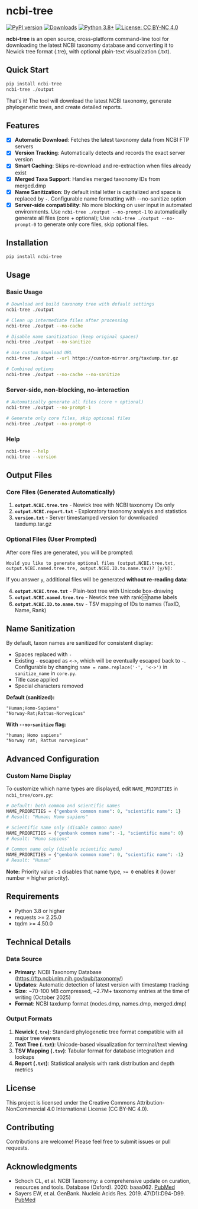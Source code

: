 # ncbi-tree

[![PyPI version](https://badge.fury.io/py/ncbi-tree.svg?v=1)](https://badge.fury.io/py/ncbi-tree)
[![Downloads](https://img.shields.io/pypi/dm/ncbi-tree)](https://pypistats.org/packages/ncbi-tree)
[![Python 3.8+](https://img.shields.io/badge/python-3.8+-blue.svg)](https://www.python.org/downloads/)
[![License: CC BY-NC 4.0](https://img.shields.io/badge/License-CC%20BY--NC%204.0-lightgrey.svg)](https://creativecommons.org/licenses/by-nc/4.0/)

**ncbi-tree** is an open source, cross-platform command-line tool for downloading the latest NCBI taxonomy database and converting it to Newick tree format (.tre), with optional plain-text visualization (.txt).

## Quick Start

```bash
pip install ncbi-tree
ncbi-tree ./output
```

That's it! The tool will download the latest NCBI taxonomy, generate phylogenetic trees, and create detailed reports.

## Features

- [x] **Automatic Download**: Fetches the latest taxonomy data from NCBI FTP servers
- [x] **Version Tracking**: Automatically detects and records the exact server version
- [x] **Smart Caching**: Skips re-download and re-extraction when files already exist
- [x] **Merged Taxa Support**: Handles merged taxonomy IDs from merged.dmp
- [x] **Name Sanitization**: By default inital letter is capitalized and space is replaced by `-`. Configurable name formatting with --no-sanitize option
- [x] **Server-side compatibility**: No more blocking on user input in automated environments. Use `ncbi-tree ./output --no-prompt-1` to automatically generate all files (core + optional); Use `ncbi-tree ./output --no-prompt-0` to generate only core files, skip optional files.

## Installation

```bash
pip install ncbi-tree
```

## Usage

### Basic Usage

```bash
# Download and build taxonomy tree with default settings
ncbi-tree ./output

# Clean up intermediate files after processing
ncbi-tree ./output --no-cache

# Disable name sanitization (keep original spaces)
ncbi-tree ./output --no-sanitize

# Use custom download URL
ncbi-tree ./output --url https://custom-mirror.org/taxdump.tar.gz

# Combined options
ncbi-tree ./output --no-cache --no-sanitize
```

### Server-side, non-blocking, no-interaction

```bash
# Automatically generate all files (core + optional)
ncbi-tree ./output --no-prompt-1

# Generate only core files, skip optional files
ncbi-tree ./output --no-prompt-0
```

### Help

```bash
ncbi-tree --help
ncbi-tree --version
```

## Output Files

### Core Files (Generated Automatically)

1. **`output.NCBI.tree.tre`** - Newick tree with NCBI taxonomy IDs only
2. **`output.NCBI.report.txt`** - Exploratory taxonomy analysis and statistics
3. **`version.txt`** - Server timestamped version for downloaded taxdump.tar.gz

### Optional Files (User Prompted)

After core files are generated, you will be prompted:
```
Would you like to generate optional files (output.NCBI.tree.txt, output.NCBI.named.tree.tre, output.NCBI.ID.to.name.tsv)? [y/N]:
```

If you answer `y`, additional files will be generated **without re-reading data**:

4. **`output.NCBI.tree.txt`** - Plain-text tree with Unicode box-drawing
5. **`output.NCBI.named.tree.tre`** - Newick tree with rank:id:name labels
6. **`output.NCBI.ID.to.name.tsv`** - TSV mapping of IDs to names (TaxID, Name, Rank)

## Name Sanitization

By default, taxon names are sanitized for consistent display:
- Spaces replaced with `-`
- Existing `-` escaped as `<->`, which will be eventually escaped back to `-`. Configurable by changing `name = name.replace('-', '<->')` in `sanitize_name` in `core.py`.
- Title case applied
- Special characters removed

**Default (sanitized):**
```
"Human;Homo-Sapiens"
"Norway-Rat;Rattus-Norvegicus"
```

**With `--no-sanitize` flag:**
```
"human; Homo sapiens"
"Norway rat; Rattus norvegicus"
```

## Advanced Configuration

### Custom Name Display

To customize which name types are displayed, edit `NAME_PRIORITIES` in `ncbi_tree/core.py`:

```python
# Default: both common and scientific names
NAME_PRIORITIES = {"genbank common name": 0, "scientific name": 1}
# Result: "Human; Homo sapiens"

# Scientific name only (disable common name)
NAME_PRIORITIES = {"genbank common name": -1, "scientific name": 0}
# Result: "Homo sapiens"

# Common name only (disable scientific name)
NAME_PRIORITIES = {"genbank common name": 0, "scientific name": -1}
# Result: "Human"
```

**Note:** Priority value `-1` disables that name type, `>= 0` enables it (lower number = higher priority).

## Requirements

- Python 3.8 or higher
- requests >= 2.25.0
- tqdm >= 4.50.0

## Technical Details

### Data Source
- **Primary**: NCBI Taxonomy Database (https://ftp.ncbi.nlm.nih.gov/pub/taxonomy/)
- **Updates**: Automatic detection of latest version with timestamp tracking
- **Size**: ~70-100 MB compressed, ~2.7M+ taxonomy entries at the time of writing (October 2025)
- **Format**: NCBI taxdump format (nodes.dmp, names.dmp, merged.dmp)

### Output Formats
1. **Newick (`.tre`)**: Standard phylogenetic tree format compatible with all major tree viewers
2. **Text Tree (`.txt`)**: Unicode-based visualization for terminal/text viewing
3. **TSV Mapping (`.tsv`)**: Tabular format for database integration and lookups
4. **Report (`.txt`)**: Statistical analysis with rank distribution and depth metrics

## License

This project is licensed under the Creative Commons Attribution-NonCommercial 4.0 International License (CC BY-NC 4.0).

## Contributing

Contributions are welcome! Please feel free to submit issues or pull requests.

## Acknowledgments

- Schoch CL, et al. NCBI Taxonomy: a comprehensive update on curation, resources and tools. Database (Oxford). 2020: baaa062. [PubMed](https://www.ncbi.nlm.nih.gov/pubmed/32761142)
- Sayers EW, et al. GenBank. Nucleic Acids Res. 2019. 47(D1):D94-D99. [PubMed](https://www.ncbi.nlm.nih.gov/pubmed/30365038)